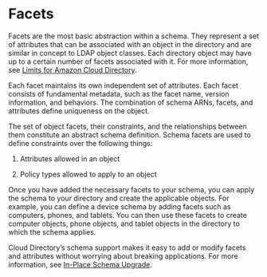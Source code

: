 # Facets<a name="whatarefacets"></a>

Facets are the most basic abstraction within a schema\. They represent a set of attributes that can be associated with an object in the directory and are similar in concept to LDAP object classes\. Each directory object may have up to a certain number of facets associated with it\. For more information, see [Limits for Amazon Cloud Directory](cd_limits.md)\. 

Each facet maintains its own independent set of attributes\. Each facet consists of fundamental metadata, such as the facet name, version information, and behaviors\. The combination of schema ARNs, facets, and attributes define uniqueness on the object\. 

The set of object facets, their constraints, and the relationships between them constitute an abstract schema definition\. Schema facets are used to define constraints over the following things: 

1. Attributes allowed in an object

1. Policy types allowed to apply to an object 

Once you have added the necessary facets to your schema, you can apply the schema to your directory and create the applicable objects\. For example, you can define a device schema by adding facets such as computers, phones, and tablets\. You can then use these facets to create computer objects, phone objects, and tablet objects in the directory to which the schema applies\.

Cloud Directory’s schema support makes it easy to add or modify facets and attributes without worrying about breaking applications\. For more information, see [In\-Place Schema Upgrade](inplaceschemaupgrade.md)\.
